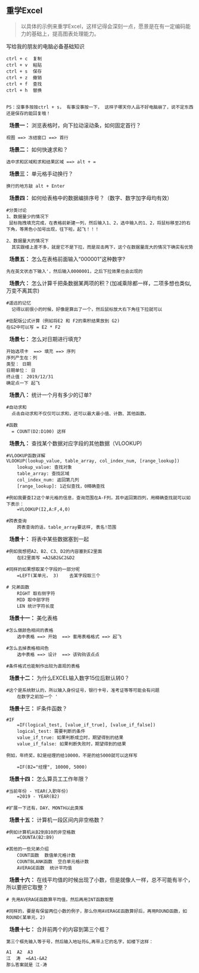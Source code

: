 ## 重学Excel

> 以具体的示例来重学Excel，这样记得会深刻一点，愿景是在有一定编码能力的基础上，提高图表处理能力。

写给我的朋友的电脑必备基础知识

```
ctrl + c  复制
ctrl + v  粘贴
ctrl + s  保存
ctrl + z  撤销
ctrl + f  查找
ctrl + h  替换


PS：没事多按按ctrl + s， 有事没事按一下， 这样子哪天你人品不好电脑崩了，说不定东西还是保存的能回复哦！
```

&nbsp;&nbsp;**场景一：** 浏览表格时，向下拉动滚动条，如何固定首行？

```
视图 ==> 冻结窗口 ==> 首行
```

&nbsp;&nbsp;**场景二：** 如何快速求和？

```
选中求和区域和求和结果区域 ==> alt + =
```

&nbsp;&nbsp;**场景三：** 单元格手动换行？

```
换行的地方敲 alt + Enter
```

&nbsp;&nbsp;**场景四：** 如何给表格中的数据编排序号？（数字、数字加字母均有效）

```
#分类讨论
1、数据量少的情况下
 鼠标拖拽填充完成，在表格前新建一列，然后输入1、2，选中输入的1、2，将鼠标移至2的右下角，等黑色小加号出现，往下啦，起飞！！！

2、数据量大的情况下
  其实跟楼上差不多，就是它不是下拉，而是双击两下，这个在数据量庞大的情况下确实有优势
```

&nbsp;&nbsp;**场景五：** 怎么在表格前面输入“000001”这种数字?

```
先在英文状态下输入'，然后输入0000001，之后下拉效果也会出现的
```

&nbsp;&nbsp;**场景六：** 怎么计算千把条数据某两项的积？(加减乘除都一样，二项多想也类似,万变不离其宗)

```
#遥远的记忆
  记得以前很小的时候，好像是算出了一个，然后鼠标放大右下角往下拉就可以

#低配版公式计算（例如将E2 和 F2的乘积结果放到 G2)
在G2中可以写 = E2 * F2
```

&nbsp;&nbsp;**场景七：** 怎么对日期进行填充?

```
开始选项卡  ==> 填充 ==> 序列
序列产生在：列
类型： 日期
日期单位： 日
终止值： 2019/12/31
确定点一下 起飞
```
&nbsp;&nbsp;**场景八：** 统计一个月有多少的订单?

```
#自动求和
  点击自动求和不仅仅可以求和，还可以最大最小值、计数、其他函数。

#函数
  = COUNT(D2:D100) 这样
```

&nbsp;&nbsp;**场景九：** 查找某个数据对应字段的其他数据（VLOOKUP)

```
#VLOOKUP函数详解
VLOOKUP(lookup_value, table_array, col_index_num, [range_lookup])
    lookup_value: 查找对象
    table_array: 查找区域
    col_index_num: 返回第几列
    [range_lookup]: 1近似查找，0精确查找

#例如我要查I2这个单元格的信息，查询范围在A-F列，其中返回第四列，用精确查找就可以如下表示：
    =VLOOKUP(I2,A:F,4,0)

#跨表查询
    跨表查询的话，table_array要这样, 表名!范围

```

&nbsp;&nbsp;**场景十：** 将表中某些数据塞到一起

```
#例如我想把A2、B2、C3、D2的内容塞到E2里面
    在E2里面写 =A2&B2&C2&D2

#同样的如果想取某个字段的一部分呢
    =LEFT(某单元， 3)    去某字段取三个

# 兄弟函数
    RIGHT 取右侧字符
    MID 取中部字符
    LEN 统计字符长度

```

&nbsp;&nbsp;**场景十一：** 美化表格

```
#怎么做颜色相间的表格
    选中表格 ==> 开始  ==> 套用表格格式 ==> 起飞

#怎么去掉表格相间色
    选中表格 ==> 设计  ==> 该钩钩该点点

#条件格式也能制作出较为直观的表格
```

&nbsp;&nbsp;**场景十二：** 为什么EXCEL输入数字15位后默认转0？

```
#这个是系统默认的，所以输入身份证号，银行卡号，准考证等等可能会有问题
    在数字之前加一个 '

```

&nbsp;&nbsp;**场景十三：** IF条件函数？

```
#IF
    =IF(logical_test, [value_if_true], [value_if_false])
    logical_test: 需要判断的条件
    value_if_true: 如果判断成立时，期望得到的结果
    value_if_false: 如果判断失败时，期望得到的结果

例如，年终奖，B2是经理的给10000，不是的给5000就可以这样写

    =IF(B2="经理", 10000, 5000)
```

&nbsp;&nbsp;**场景十四：** 怎么算员工工作年限？

```
#当前年份 - YEAR(入职年份)
    =2019 - YEAR(B2)

#扩展一下还有，DAY、MONTH以此类推

```

&nbsp;&nbsp;**场景十五：** 计算机一段区间内非空格数？

```
#例如计算机从B2到B10的非空格数
    =COUNTA(B2:B9)

#其他的一些兄弟介绍
    COUNT函数  数值单元格计数
    COUNTBLANK函数  空白单元格计数
    AVERAGE函数  统计平均值

```

&nbsp;&nbsp;**场景十六：** 在线平均值的时候出现了小数，但是就像人一样，总不可能有半个，所以要把它取整？

```
# 先用AVERAGE函数算平均值，然后再用INT函数取整

#同样的，要是有保留两位小数的例子，那么你用AVERAGE函数算好后，再用ROUND函数，如ROUND(某单元，2)
```

&nbsp;&nbsp;**场景十七：** 合并前两个的内容到第三个框？

```
第三个框先输入等于号，然后输入地址符&,再带上它的名字，如楼下这样：

A1  A2  A3
江  涛  =&A1-&A2
那么答案就是 江-涛
```


